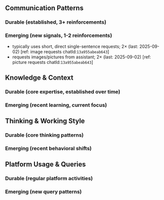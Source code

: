 ## Communication Patterns
### Durable (established, 3+ reinforcements)

### Emerging (new signals, 1-2 reinforcements)
- typically uses short, direct single-sentence requests; 2× (last: 2025-09-02) [ref: image requests chatId:`13a955abeab643`]
- requests images/pictures from assistant; 2× (last: 2025-09-02) [ref: picture requests chatId:`13a955abeab643`]

## Knowledge & Context
### Durable (core expertise, established over time)

### Emerging (recent learning, current focus)

## Thinking & Working Style
### Durable (core thinking patterns)

### Emerging (recent behavioral shifts)

## Platform Usage & Queries
### Durable (regular platform activities)

### Emerging (new query patterns)
